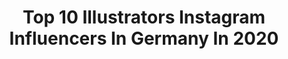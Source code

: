---
title: Top 10 Illustrators Instagram Influencers In Germany In 2020
description: >-
  Find top illustrators Instagram influencers in Germany in 2020. Most popular hashtags: #illustration #illustrationartists #illustrationartist #illustrated.
platform: Instagram
profiles:
  - username: "jasmine_ninnemann"
    fullname: >-
      Jasmine🌸lvl.28🌸Germany🌸Artist
    location: "Germany"
    followers: 2612
    engagement: 2107
    commentsToLikes: 0.238486
    id: ck15s5kckbc0k0i19ar01s1ic
    verified: false
    hashtags: "#giveaway, #beauty, #strangerthings3, #fallinspiration"
  - username: "yvurdem"
    fullname: >-
      Yaşar Vurdem
    location: "Germany"
    followers: 31821
    engagement: 577
    commentsToLikes: 0.032286
    id: ck0w49s6nxi1t0i19ifr4g266
    verified: false
    hashtags: "#kalben, #characterartist, #real, #artgallery"
  - username: "andrea_stegmaier"
    fullname: >-
      Andrea Stegmaier / sinulee
    location: "Germany"
    followers: 18016
    engagement: 966
    commentsToLikes: 0.073164
    id: ck14htpwkc3a20i197bdcu2yn
    verified: false
    hashtags: "#picturebookillustration, #portfolioclub, #illustrationforkids, #singingmouse"
  - username: "damienvignaux"
    fullname: >-
      Damien Vignaux
    location: "Germany"
    followers: 28611
    engagement: 378
    commentsToLikes: 0.008312
    id: ck5ce6sdakftw0i11l5lfv0yw
    verified: false
    hashtags: "#analog, #realismag, #fatedmagazine, #ilfordfilm"
  - username: "caglazimmermann"
    fullname: >-
      Cagla Zimmermann
    location: "Germany"
    followers: 20223
    engagement: 620
    commentsToLikes: 0.098153
    id: ck139uc9xn5j30i19ftug6igc
    verified: false
    hashtags: "#christmasornaments, #peacocklove, #surfacedesign, #createeveryday"
  - username: "dancelstudio"
    fullname: >-
      Danii Pollehn
    location: "Germany"
    followers: 36766
    engagement: 404
    commentsToLikes: 0.052371
    id: ck0tyvollo97j0i195nd5ywi1
    verified: false
    hashtags: "#ourplanetweek, #ipadart, #flowersmakemehappy, #entomology"
  - username: "melifee"
    fullname: >-
      Meli 🍓 Manga & Disney
    location: "Germany"
    followers: 9172
    engagement: 740
    commentsToLikes: 0.065611
    id: ck15rmxdr8p7z0i191t5su70c
    verified: false
    hashtags: "#lesen, #carlsenmanga, #howtodtaw, #tokyopop"
  - username: "jonathanhulten"
    fullname: >-
      Jonathan Hultén
    location: "Germany"
    followers: 6247
    engagement: 1654
    commentsToLikes: 0.067985
    id: ck6tifc2i0lxs0j71b44hbyzg
    verified: false
    hashtags: "#wasteland, #chantsfromanotherplace, #tribulation, #jondix"
  - username: "natalialampropoulou"
    fullname: >-
      Natalie’s Cozyland
    location: "Germany"
    followers: 11381
    engagement: 590
    commentsToLikes: 0.363111
    id: ck5qdkqsnw21y0i11tuf3cxhz
    verified: false
    hashtags: "#instagrammer, #greekyoutube, #skgstories, #cozytraveller"
  - username: "benchpillow"
    fullname: >-
      Benjamin Denkert
    location: "Germany"
    followers: 10552
    engagement: 1809
    commentsToLikes: 0.017498
    id: ck14kssb4r4u80i19lepvuygn
    verified: false
    hashtags: "#tinysketch, #blackink, #inktober22, #bonysnack"
---